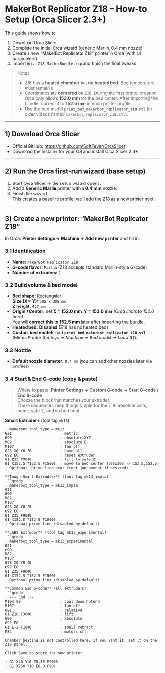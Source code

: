 # MakerBot Replicator Z18 – How-to Setup (Orca Slicer 2.3+)

This guide shows how to:
1) Download Orca Slicer
2) Complete the initial Orca wizard (generic Marlin, 0.4 mm nozzle)
3) Create a new “MakerBot Replicator Z18” printer in Orca (with all parameters)
4) Import `Orca_Z18_MasterBundle.zip` and finish the final tweaks

> Notes
> - Z18 has a **heated chamber** but **no heated bed**. Bed temperature must remain `0`.
> - Coordinates are **centered** on Z18. During the first printer creation Orca only allows **152.0 mm** for the bed center. After importing the bundle, correct it to **152.5 mm** in each printer profile.
> - Use the bed model **`print_bed_makerbot_replicator_z18.stl`** (in older videos named `makerbot_replicator_z18.stl`).

---

## 1) Download Orca Slicer

- Official GitHub: https://github.com/SoftFever/OrcaSlicer  
- Download the installer for your OS and install Orca Slicer 2.3+.

---

## 2) Run the Orca first-run wizard (base setup)

1. Start Orca Slicer → the setup wizard opens.
2. Add a **Generic Marlin** printer with a **0.4 mm** nozzle.
3. Finish the wizard.  
   This creates a baseline profile; we’ll add the Z18 as a new printer next.

---

## 3) Create a new printer: “MakerBot Replicator Z18”

In Orca: **Printer Settings → Machine → Add new printer** and fill in:

### 3.1 Identification
- **Name:** `MakerBot Replicator Z18`
- **G-code flavor:** `Marlin` (Z18 accepts standard Marlin-style G-code)
- **Number of extruders:** `1`

### 3.2 Build volume & bed model
- **Bed shape:** Rectangular  
  **Size (X × Y):** `305 × 305 mm`  
  **Z height:** `457 mm`
- **Origin / Center:** set **X = 152.0 mm, Y = 152.0 mm** *(Orca limits to 152.0 here)*  
  You will **correct this to 152.5 mm** later after importing the bundle.
- **Heated bed:** **Disabled** (Z18 has no heated bed)
- **Custom bed model:** load **`print_bed_makerbot_replicator_z18.stl`**  
  (Menu: *Printer Settings → Machine → Bed model → Load STL*)

### 3.3 Nozzle
- **Default nozzle diameter:** `0.4 mm` (you can add other nozzles later via profiles)

### 3.4 Start & End G-code (copy & paste)

> Where to paste: **Printer Settings → Custom G-code → Start G-code / End G-code**  
> Choose the block that matches your extruder.  
> These sequences keep things simple for the Z18: absolute units, home, safe Z, and no bed heat.

**Smart Extruder+** (tool tag `mk13`)
```gcode
; makerbot_tool_type = mk13
G21                      ; metric
G90                      ; absolute XYZ
M82                      ; absolute E
M107                     ; fan off
G28 X0 Y0 Z0             ; home all
G92 E0                   ; reset extruder
G1 Z35 F9000             ; lift to safe Z
G1 X152.5 Y152.5 F15000  ; move to bed center (305x305 -> 152.5,152.5)
; Optional: prime line near front (uncomment if desired)

**Tough Smart Extruder+** (tool tag mk13_impla)
```gcode
; makerbot_tool_type = mk13_impla
G21
G90
M82
M107
G28 X0 Y0 Z0
G92 E0
G1 Z35 F9000
G1 X152.5 Y152.5 F15000
; Optional prime line (disabled by default)

**LABS Extruder** (tool tag mk13_experimental)
```gcode
; makerbot_tool_type = mk13_experimental
G21
G90
M82
M107
G28 X0 Y0 Z0
G92 E0
G1 Z35 F9000
G1 X152.5 Y152.5 F15000
; Optional prime line (disabled by default)

**Common End G-code** (all extruders)
```gcode
; --- End ---
M104 S0                  ; cool down hotend
M107                     ; fan off
G91                      ; relative
G1 Z10 F3000             ; lift
G90                      ; absolute
G92 E0
G1 E-2 F1800             ; small retract
M84                      ; motors off

Chamber heating is not controlled here; if you want it, set it on the Z18 panel.

Click Save to store the new printer.

; G1 X40 Y10 Z0.30 F9000
; G1 X260 Y10 E8.0 F900
